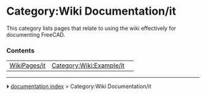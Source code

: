 # Category:Wiki Documentation/it
This category lists pages that relate to using the wiki effectively for documenting FreeCAD.

### Contents

|     |     |     |
| --- | --- | --- |
| [WikiPages/it](WikiPages/it.md) | [Category:Wiki:Example/it](Category_Wiki_Example/it.md) |



---
⏵ [documentation index](../README.md) > Category:Wiki Documentation/it
